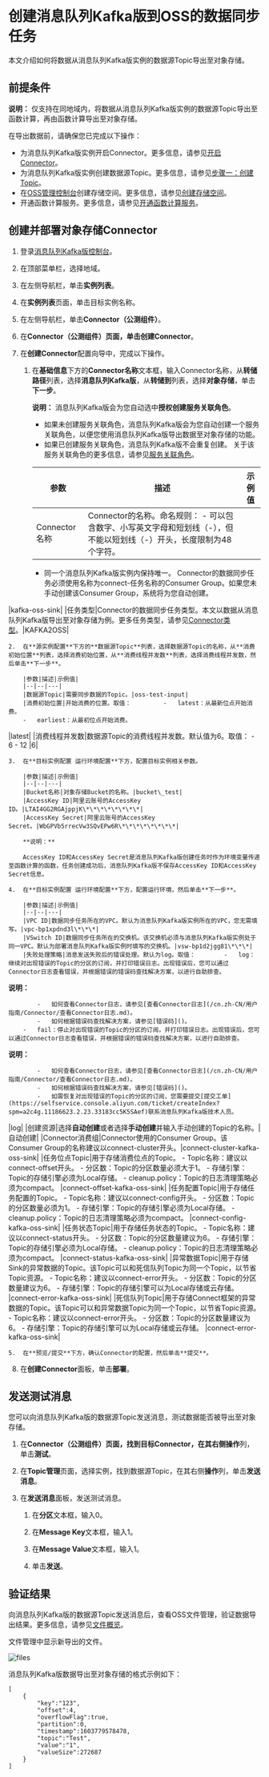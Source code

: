 # 创建消息队列Kafka版到OSS的数据同步任务

本文介绍如何将数据从消息队列Kafka版实例的数据源Topic导出至对象存储。

## 前提条件

**说明：** 仅支持在同地域内，将数据从消息队列Kafka版实例的数据源Topic导出至函数计算，再由函数计算导出至对象存储。

在导出数据前，请确保您已完成以下操作：

-   为消息队列Kafka版实例开启Connector。更多信息，请参见[开启Connector](/cn.zh-CN/用户指南/Connector/开启Connector.md)。
-   为消息队列Kafka版实例创建数据源Topic。更多信息，请参见[步骤一：创建Topic](/cn.zh-CN/快速入门/步骤三：创建资源.md)。
-   在[OSS管理控制台](https://oss.console.aliyun.com/bucket)创建存储空间。更多信息，请参见[创建存储空间](https://help.aliyun.com/document_detail/31885.html?spm=a2c4g.11174283.6.614.1bf37da24aeBfe)。
-   开通函数计算服务。更多信息，请参见[开通函数计算服务]()。

## 创建并部署对象存储Connector

1.  登录[消息队列Kafka版控制台](https://kafka.console.aliyun.com/?spm=a2c4g.11186623.2.22.6bf72638IfKzDm)。

2.  在顶部菜单栏，选择地域。

3.  在左侧导航栏，单击**实例列表**。

4.  在**实例列表**页面，单击目标实例名称。

5.  在左侧导航栏，单击**Connector（公测组件）**。

6.  在**Connector（公测组件）**页面，单击**创建Connector**。

7.  在**创建Connector**配置向导中，完成以下操作。

    1.  在**基础信息**下方的**Connector名称**文本框，输入Connector名称，从**转储路径**列表，选择**消息队列Kafka版**，从**转储到**列表，选择**对象存储**，单击**下一步**。

        **说明：** 消息队列Kafka版会为您自动选中**授权创建服务关联角色**。

        -   如果未创建服务关联角色，消息队列Kafka版会为您自动创建一个服务关联角色，以便您使用消息队列Kafka版导出数据至对象存储的功能。
        -   如果已创建服务关联角色，消息队列Kafka版不会重复创建。
        关于该服务关联角色的更多信息，请参见[服务关联角色](/cn.zh-CN/权限控制/服务关联角色.md)。

        |参数|描述|示例值|
        |--|--|---|
        |Connector名称|Connector的名称。命名规则：        -   可以包含数字、小写英文字母和短划线（-），但不能以短划线（-）开头，长度限制为48个字符。
        -   同一个消息队列Kafka版实例内保持唯一。
Connector的数据同步任务必须使用名称为connect-任务名称的Consumer Group。如果您未手动创建该Consumer Group，系统将为您自动创建。

|kafka-oss-sink|
        |任务类型|Connector的数据同步任务类型。本文以数据从消息队列Kafka版导出至对象存储为例。更多任务类型，请参见[Connector类型](/cn.zh-CN/用户指南/Connector/Connector概述.md)。|KAFKA2OSS|

    2.  在**源实例配置**下方的**数据源Topic**列表，选择数据源Topic的名称，从**消费初始位置**列表，选择消费初始位置，从**消费线程并发数**列表，选择消费线程并发数，然后单击**下一步**。

        |参数|描述|示例值|
        |--|--|---|
        |数据源Topic|需要同步数据的Topic。|oss-test-input|
        |消费初始位置|开始消费的位置。取值：         -   latest：从最新位点开始消费。
        -   earliest：从最初位点开始消费。
|latest|
        |消费线程并发数|数据源Topic的消费线程并发数。默认值为6。取值：        -   6
        -   12
|6|

    3.  在**目标实例配置 运行环境配置**下方，配置目标实例相关参数。

        |参数|描述|示例值|
        |--|--|---|
        |Bucket名称|对象存储Bucket的名称。|bucket\_test|
        |AccessKey ID|阿里云账号的AccessKey ID。|LTAI4GG2RGAjppjK\*\*\*\*\*\*\*\*|
        |AccessKey Secret|阿里云账号的AccessKey Secret。|WbGPVb5rrecVw3SQvEPw6R\*\*\*\*\*\*\*\*|

        **说明：**

        AccessKey ID和AccessKey Secret是消息队列Kafka版创建任务时作为环境变量传递至函数计算的函数，任务创建成功后，消息队列Kafka版不保存AccessKey ID和AccessKey Secret信息。

    4.  在**目标实例配置 运行环境配置**下方，配置运行环境，然后单击**下一步**。

        |参数|描述|示例值|
        |--|--|---|
        |VPC ID|数据同步任务所在的VPC。默认为消息队列Kafka版实例所在的VPC，您无需填写。|vpc-bp1xpdnd3l\*\*\*|
        |VSwitch ID|数据同步任务所在的交换机。该交换机必须与消息队列Kafka版实例处于同一VPC。默认为部署消息队列Kafka版实例时填写的交换机。|vsw-bp1d2jgg81\*\*\*|
        |失败处理策略|消息发送失败后的错误处理。默认为log。取值：        -   log：继续对出现错误的Topic的分区的订阅，并打印错误日志。出现错误后，您可以通过Connector日志查看错误，并根据错误的错误码查找解决方案，以进行自助排查。

**说明：**

            -   如何查看Connector日志，请参见[查看Connector日志](/cn.zh-CN/用户指南/Connector/查看Connector日志.md)。
            -   如何根据错误码查找解决方案，请参见[错误码]()。
        -   fail：停止对出现错误的Topic的分区的订阅，并打印错误日志。出现错误后，您可以通过Connector日志查看错误，并根据错误的错误码查找解决方案，以进行自助排查。

**说明：**

            -   如何查看Connector日志，请参见[查看Connector日志](/cn.zh-CN/用户指南/Connector/查看Connector日志.md)。
            -   如何根据错误码查找解决方案，请参见[错误码]()。
            -   如需恢复对出现错误的Topic的分区的订阅，您需要提交[提交工单](https://selfservice.console.aliyun.com/ticket/createIndex?spm=a2c4g.11186623.2.23.33183cc5K5SAef)联系消息队列Kafka版技术人员。
|log|
        |创建资源|选择**自动创建**或者选择**手动创建**并输入手动创建的Topic的名称。|自动创建|
        |Connector消费组|Connector使用的Consumer Group。该Consumer Group的名称建议以connect-cluster开头。|connect-cluster-kafka-oss-sink|
        |任务位点Topic|用于存储消费位点的Topic。        -   Topic名称：建议以connect-offset开头。
        -   分区数：Topic的分区数量必须大于1。
        -   存储引擎：Topic的存储引擎必须为Local存储。
        -   cleanup.policy：Topic的日志清理策略必须为compact。
|connect-offset-kafka-oss-sink|
        |任务配置Topic|用于存储任务配置的Topic。        -   Topic名称：建议以connect-config开头。
        -   分区数：Topic的分区数量必须为1。
        -   存储引擎：Topic的存储引擎必须为Local存储。
        -   cleanup.policy：Topic的日志清理策略必须为compact。
|connect-config-kafka-oss-sink|
        |任务状态Topic|用于存储任务状态的Topic。        -   Topic名称：建议以connect-status开头。
        -   分区数：Topic的分区数量建议为6。
        -   存储引擎：Topic的存储引擎必须为Local存储。
        -   cleanup.policy：Topic的日志清理策略必须为compact。
|connect-status-kafka-oss-sink|
        |异常数据Topic|用于存储Sink的异常数据的Topic。该Topic可以和死信队列Topic为同一个Topic，以节省Topic资源。        -   Topic名称：建议以connect-error开头。
        -   分区数：Topic的分区数量建议为6。
        -   存储引擎：Topic的存储引擎可以为Local存储或云存储。
|connect-error-kafka-oss-sink|
        |死信队列Topic|用于存储Connect框架的异常数据的Topic。该Topic可以和异常数据Topic为同一个Topic，以节省Topic资源。        -   Topic名称：建议以connect-error开头。
        -   分区数：Topic的分区数量建议为6。
        -   存储引擎：Topic的存储引擎可以为Local存储或云存储。
|connect-error-kafka-oss-sink|

    5.  在**预览/提交**下方，确认Connector的配置，然后单击**提交**。

8.  在**创建Connector**面板，单击**部署**。


## 发送测试消息

您可以向消息队列Kafka版的数据源Topic发送消息，测试数据能否被导出至对象存储。

1.  在**Connector（公测组件）**页面，找到目标Connector，在其右侧**操作**列，单击**测试**。

2.  在**Topic管理**页面，选择实例，找到数据源Topic，在其右侧**操作**列，单击**发送消息**。

3.  在**发送消息**面板，发送测试消息。

    1.  在**分区**文本框，输入0。

    2.  在**Message Key**文本框，输入1。

    3.  在**Message Value**文本框，输入1。

    4.  单击**发送**。


## 验证结果

向消息队列Kafka版的数据源Topic发送消息后，查看OSS文件管理，验证数据导出结果。更多信息，请参见[文件概览](https://help.aliyun.com/document_detail/31908.html?spm=a2c4g.11186623.6.1828.183d62e7KAJ360)。

文件管理中显示新导出的文件。

![files](https://static-aliyun-doc.oss-accelerate.aliyuncs.com/assets/img/zh-CN/7263324161/p243372.png)

消息队列Kafka版数据导出至对象存储的格式示例如下：

```
[
    {
        "key":"123",
        "offset":4,
        "overflowFlag":true,
        "partition":0,
        "timestamp":1603779578478,
        "topic":"Test",
        "value":"1",
        "valueSize":272687
    }
]
```

